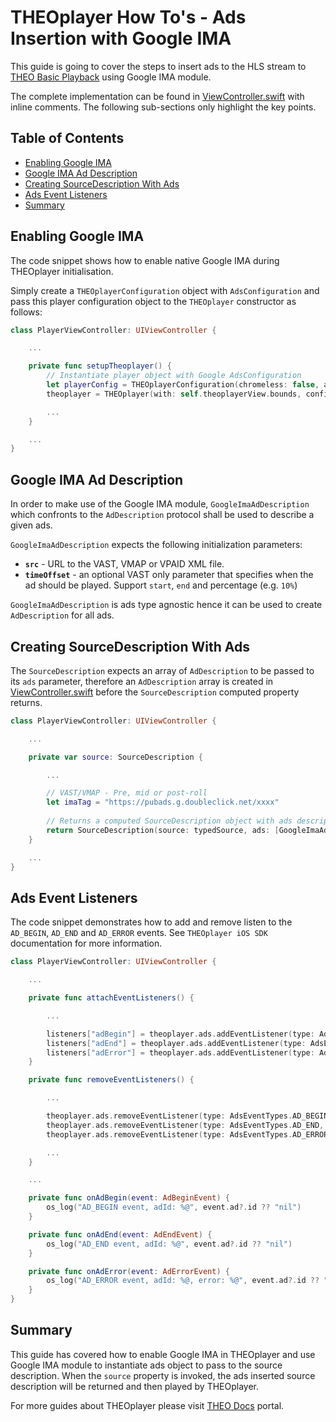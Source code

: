 # THEOplayer How To's - Ads Insertion with Google IMA

This guide is going to cover the steps to insert ads to the HLS stream to [THEO Basic Playback] using Google IMA module.

The complete implementation can be found in [ViewController.swift] with inline comments. The following sub-sections only highlight the key points.

## Table of Contents

* [Enabling Google IMA]
* [Google IMA Ad Description]
* [Creating SourceDescription With Ads]
* [Ads Event Listeners]
* [Summary]

## Enabling Google IMA

The code snippet shows how to enable native Google IMA during THEOplayer initialisation.

Simply create a `THEOplayerConfiguration` object with `AdsConfiguration` and pass this player configuration object to the `THEOplayer` constructor as follows:

```swift
class PlayerViewController: UIViewController {

    ...

    private func setupTheoplayer() {
        // Instantiate player object with Google AdsConfiguration
        let playerConfig = THEOplayerConfiguration(chromeless: false, ads: AdsConfiguration())
        theoplayer = THEOplayer(with: self.theoplayerView.bounds, configuration: playerConfig)

        ...
    }

    ...
}
```

## Google IMA Ad Description

In order to make use of the Google IMA module, `GoogleImaAdDescription` which confronts to the `AdDescription` protocol shall be used to describe a given ads.

`GoogleImaAdDescription` expects the following initialization parameters:

* **`src`** - URL to the VAST, VMAP or VPAID XML file.
* **`timeOffset`** - an optional VAST only parameter that specifies when the ad should be played. Support `start`, `end` and percentage (e.g. `10%`)

`GoogleImaAdDescription` is ads type agnostic hence it can be used to create `AdDescription` for all ads.


## Creating SourceDescription With Ads

The `SourceDescription` expects an array of `AdDescription` to be passed to its `ads` parameter, therefore an `AdDescription` array is created in [ViewController.swift] before the `SourceDescription` computed property returns.

```swift
class PlayerViewController: UIViewController {

    ...

    private var source: SourceDescription {

        ...

        // VAST/VMAP - Pre, mid or post-roll
        let imaTag = "https://pubads.g.doubleclick.net/xxxx"
        
        // Returns a computed SourceDescription object with ads descriptor
        return SourceDescription(source: typedSource, ads: [GoogleImaAdDescription(src: imaTag)], poster: posterUrl)
    }

    ...
}
```

## Ads Event Listeners

The code snippet demonstrates how to add and remove listen to the `AD_BEGIN`, `AD_END` and `AD_ERROR` events. See `THEOplayer iOS SDK` documentation for more information.

```swift
class PlayerViewController: UIViewController {

    ...

    private func attachEventListeners() {

        ...

        listeners["adBegin"] = theoplayer.ads.addEventListener(type: AdsEventTypes.AD_BEGIN, listener: onAdBegin)
        listeners["adEnd"] = theoplayer.ads.addEventListener(type: AdsEventTypes.AD_END, listener: onAdEnd)
        listeners["adError"] = theoplayer.ads.addEventListener(type: AdsEventTypes.AD_ERROR, listener: onAdError)
    }

    private func removeEventListeners() {

        ...

        theoplayer.ads.removeEventListener(type: AdsEventTypes.AD_BEGIN, listener: listeners["adBegin"]!)
        theoplayer.ads.removeEventListener(type: AdsEventTypes.AD_END, listener: listeners["adEnd"]!)
        theoplayer.ads.removeEventListener(type: AdsEventTypes.AD_ERROR, listener: listeners["adError"]!)

        ...
    }

    ...

    private func onAdBegin(event: AdBeginEvent) {
        os_log("AD_BEGIN event, adId: %@", event.ad?.id ?? "nil")
    }

    private func onAdEnd(event: AdEndEvent) {
        os_log("AD_END event, adId: %@", event.ad?.id ?? "nil")
    }

    private func onAdError(event: AdErrorEvent) {
        os_log("AD_ERROR event, adId: %@, error: %@", event.ad?.id ?? "nil", event.error ?? "nil")
    }
}
```

## Summary

This guide has covered how to enable Google IMA in THEOplayer and use Google IMA module to instantiate ads object to pass to the source description. When the `source` property is invoked, the ads inserted source description will be returned and then played by THEOplayer.

For more guides about THEOplayer please visit [THEO Docs] portal.

[//]: # (Sections reference)
[Enabling Google IMA]: #Enabling-Google-IMA
[Google IMA Ad Description]: #Google-IMA-Ad-Description
[Creating SourceDescription With Ads]: #Creating-SourceDescription-With-Ads
[Ads Event Listeners]: #Ads-Event-Listeners
[Summary]: #Summary

[//]: # (Links and Guides reference)
[THEO Basic Playback]: https://github.com/THEOplayer/samples-tvos-sdk/tree/master/Basic-Playback
[THEO Docs]: https://docs.portal.theoplayer.com/

[//]: # (Project files reference)
[ViewController.swift]: ../../Google_IMA/ViewController.swift
